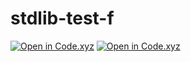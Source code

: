 # stdlib-test-f


[![Open in Code.xyz](https://code.xyz/button/?png)](http://codexyz.notoriaga.com/keith/codexyz/?github=true)
[![Open in Code.xyz](https://code.xyz/button/?png)](https://staging.code.xyz/?github=true)
